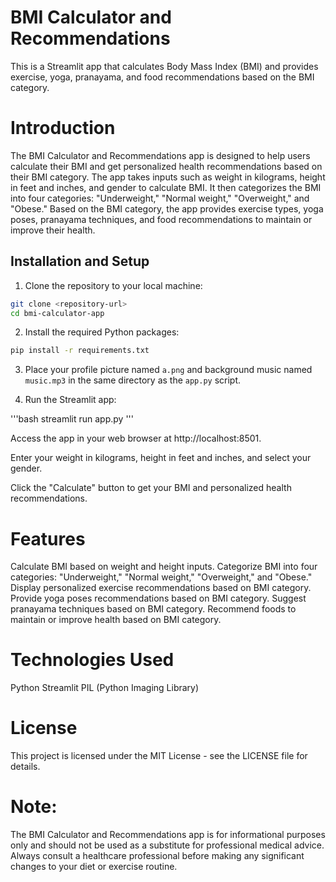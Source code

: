 # BMI Calculator and Recommendations
This is a Streamlit app that calculates Body Mass Index (BMI) and provides exercise, yoga, pranayama, and food recommendations based on the BMI category.

# Introduction
The BMI Calculator and Recommendations app is designed to help users calculate their BMI and get personalized health recommendations based on their BMI category. The app takes inputs such as weight in kilograms, height in feet and inches, and gender to calculate BMI. It then categorizes the BMI into four categories: "Underweight," "Normal weight," "Overweight," and "Obese." Based on the BMI category, the app provides exercise types, yoga poses, pranayama techniques, and food recommendations to maintain or improve their health.

## Installation and Setup

1. Clone the repository to your local machine:

```bash
git clone <repository-url>
cd bmi-calculator-app
```

2. Install the required Python packages:

```bash
pip install -r requirements.txt
```

3. Place your profile picture named `a.png` and background music named `music.mp3` in the same directory as the `app.py` script.

4. Run the Streamlit app:
   
'''bash
streamlit run app.py
'''

Access the app in your web browser at http://localhost:8501.

Enter your weight in kilograms, height in feet and inches, and select your gender.

Click the "Calculate" button to get your BMI and personalized health recommendations.

# Features
Calculate BMI based on weight and height inputs.
Categorize BMI into four categories: "Underweight," "Normal weight," "Overweight," and "Obese."
Display personalized exercise recommendations based on BMI category.
Provide yoga poses recommendations based on BMI category.
Suggest pranayama techniques based on BMI category.
Recommend foods to maintain or improve health based on BMI category.

# Technologies Used
Python
Streamlit
PIL (Python Imaging Library)


# License
This project is licensed under the MIT License - see the LICENSE file for details.

# Note:
The BMI Calculator and Recommendations app is for informational purposes only and should not be used as a substitute for professional medical advice. Always consult a healthcare professional before making any significant changes to your diet or exercise routine.
